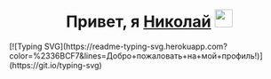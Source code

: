 <h1 align="center">Привет, я <a href="/" target="_blank">Николай</a> 
<img src="https://github.com/blackcater/blackcater/raw/main/images/Hi.gif" height="32"/></h1>
[![Typing SVG](https://readme-typing-svg.herokuapp.com?color=%2336BCF7&lines=Добро+пожаловать+на+мой+профиль!)](https://git.io/typing-svg)
